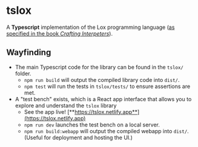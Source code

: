 # tslox

A **Typescript** implementation of the Lox programming language ([as specified in the book _Crafting Interpeters_](https://craftinginterpreters.com/the-lox-language.html)).

## Wayfinding

- The main Typescript code for the library can be found in the `tslox/` folder.
  - `npm run build` will output the compiled library code into `dist/`.
  - `npm test` will run the tests in `tslox/tests/` to ensure assertions are met.
- A "test bench" exists, which is a React app interface that allows you to explore and understand the `tslox` library
  - See the app live! [**https://tslox.netlify.app**](https://tslox.netlify.app)
  - `npm run dev` launches the test bench on a local server.
  - `npm run build:webapp` will output the compiled webapp into `dist/`. (Useful for deployment and hosting the UI.)
